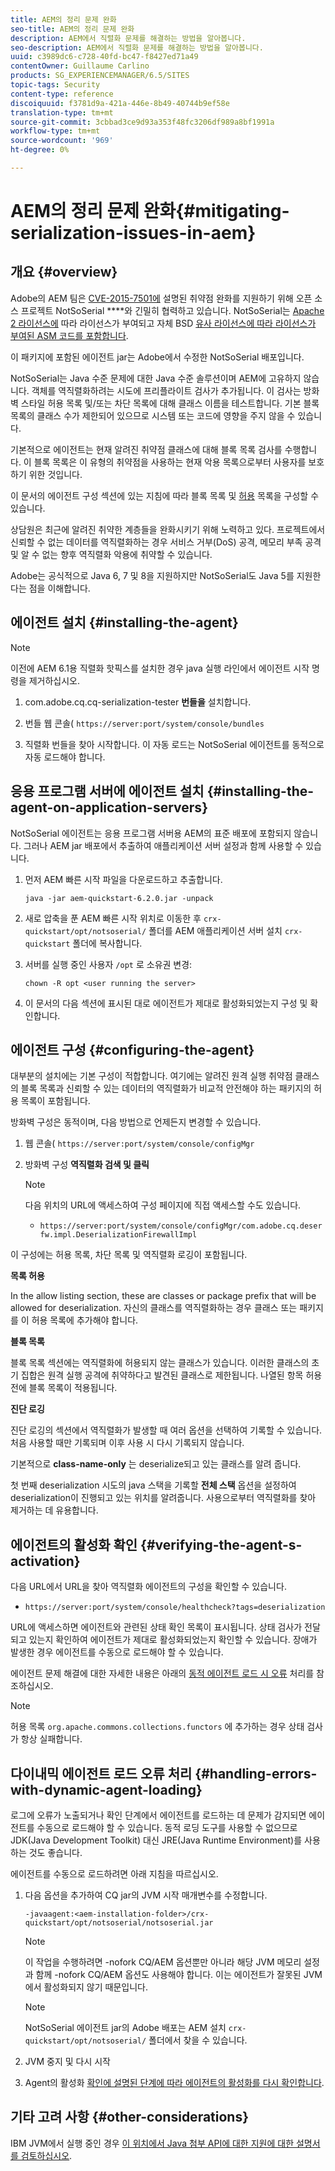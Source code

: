 ```yaml
---
title: AEM의 정리 문제 완화
seo-title: AEM의 정리 문제 완화
description: AEM에서 직렬화 문제를 해결하는 방법을 알아봅니다.
seo-description: AEM에서 직렬화 문제를 해결하는 방법을 알아봅니다.
uuid: c3989dc6-c728-40fd-bc47-f8427ed71a49
contentOwner: Guillaume Carlino
products: SG_EXPERIENCEMANAGER/6.5/SITES
topic-tags: Security
content-type: reference
discoiquuid: f3781d9a-421a-446e-8b49-40744b9ef58e
translation-type: tm+mt
source-git-commit: 3cbbad3ce9d93a353f48fc3206df989a8bf1991a
workflow-type: tm+mt
source-wordcount: '969'
ht-degree: 0%

---
```



# AEM의 정리 문제 완화{#mitigating-serialization-issues-in-aem}

## 개요 {#overview}

Adobe의 AEM 팀은 [CVE-2015-7501에](https://github.com/kantega/notsoserial) 설명된 취약점 완화를 지원하기 위해 오픈 소스 프로젝트 NotSoSerial ****&#x200B;와 긴밀히 협력하고 있습니다. NotSoSerial는 [Apache 2 라이선스에](https://www.apache.org/licenses/LICENSE-2.0) 따라 라이선스가 부여되고 자체 BSD [유사 라이선스에 따라 라이선스가 부여된 ASM 코드를 포함합니다](https://asm.ow2.org/license.html).

이 패키지에 포함된 에이전트 jar는 Adobe에서 수정한 NotSoSerial 배포입니다.

NotSoSerial는 Java 수준 문제에 대한 Java 수준 솔루션이며 AEM에 고유하지 않습니다. 객체를 역직렬화하려는 시도에 프리플라이트 검사가 추가됩니다. 이 검사는 방화벽 스타일 허용 목록 및/또는 차단 목록에 대해 클래스 이름을 테스트합니다. 기본 블록 목록의 클래스 수가 제한되어 있으므로 시스템 또는 코드에 영향을 주지 않을 수 있습니다.

기본적으로 에이전트는 현재 알려진 취약점 클래스에 대해 블록 목록 검사를 수행합니다. 이 블록 목록은 이 유형의 취약점을 사용하는 현재 악용 목록으로부터 사용자를 보호하기 위한 것입니다.

이 문서의 에이전트 구성 섹션에 있는 지침에 따라 블록 목록 및 [허용](/help/sites-administering/mitigating-serialization-issues.md#configuring-the-agent) 목록을 구성할 수 있습니다.

상담원은 최근에 알려진 취약한 계층들을 완화시키기 위해 노력하고 있다. 프로젝트에서 신뢰할 수 없는 데이터를 역직렬화하는 경우 서비스 거부(DoS) 공격, 메모리 부족 공격 및 알 수 없는 향후 역직렬화 악용에 취약할 수 있습니다.

Adobe는 공식적으로 Java 6, 7 및 8을 지원하지만 NotSoSerial도 Java 5를 지원한다는 점을 이해합니다.

## 에이전트 설치 {#installing-the-agent}

>[!NOTE]
>
>이전에 AEM 6.1용 직렬화 핫픽스를 설치한 경우 java 실행 라인에서 에이전트 시작 명령을 제거하십시오.

1. com.adobe.cq.cq-serialization-tester **번들을** 설치합니다.

1. 번들 웹 콘솔( `https://server:port/system/console/bundles`
1. 직렬화 번들을 찾아 시작합니다. 이 자동 로드는 NotSoSerial 에이전트를 동적으로 자동 로드해야 합니다.

## 응용 프로그램 서버에 에이전트 설치 {#installing-the-agent-on-application-servers}

NotSoSerial 에이전트는 응용 프로그램 서버용 AEM의 표준 배포에 포함되지 않습니다. 그러나 AEM jar 배포에서 추출하여 애플리케이션 서버 설정과 함께 사용할 수 있습니다.

1. 먼저 AEM 빠른 시작 파일을 다운로드하고 추출합니다.

   ```shell
   java -jar aem-quickstart-6.2.0.jar -unpack
   ```

1. 새로 압축을 푼 AEM 빠른 시작 위치로 이동한 후 `crx-quickstart/opt/notsoserial/` 폴더를 AEM 애플리케이션 서버 설치 `crx-quickstart` 폴더에 복사합니다.

1. 서버를 실행 중인 사용자 `/opt` 로 소유권 변경:

   ```shell
   chown -R opt <user running the server>
   ```

1. 이 문서의 다음 섹션에 표시된 대로 에이전트가 제대로 활성화되었는지 구성 및 확인합니다.

## 에이전트 구성 {#configuring-the-agent}

대부분의 설치에는 기본 구성이 적합합니다. 여기에는 알려진 원격 실행 취약점 클래스의 블록 목록과 신뢰할 수 있는 데이터의 역직렬화가 비교적 안전해야 하는 패키지의 허용 목록이 포함됩니다.

방화벽 구성은 동적이며, 다음 방법으로 언제든지 변경할 수 있습니다.

1. 웹 콘솔( `https://server:port/system/console/configMgr`
1. 방화벽 구성 **역직렬화 검색 및 클릭**

   >[!NOTE]
   >
   >다음 위치의 URL에 액세스하여 구성 페이지에 직접 액세스할 수도 있습니다.
   >
   >* `https://server:port/system/console/configMgr/com.adobe.cq.deserfw.impl.DeserializationFirewallImpl`


이 구성에는 허용 목록, 차단 목록 및 역직렬화 로깅이 포함됩니다.

**목록 허용**

In the allow listing section, these are classes or package prefix that will be allowed for deserialization. 자신의 클래스를 역직렬화하는 경우 클래스 또는 패키지를 이 허용 목록에 추가해야 합니다.

**블록 목록**

블록 목록 섹션에는 역직렬화에 허용되지 않는 클래스가 있습니다. 이러한 클래스의 초기 집합은 원격 실행 공격에 취약하다고 발견된 클래스로 제한됩니다. 나열된 항목 허용 전에 블록 목록이 적용됩니다.

**진단 로깅**

진단 로깅의 섹션에서 역직렬화가 발생할 때 여러 옵션을 선택하여 기록할 수 있습니다. 처음 사용할 때만 기록되며 이후 사용 시 다시 기록되지 않습니다.

기본적으로 **class-name-only** 는 deserialize되고 있는 클래스를 알려 줍니다.

첫 번째 deserialization 시도의 java 스택을 기록할 **전체 스택** 옵션을 설정하여 deserialization이 진행되고 있는 위치를 알려줍니다. 사용으로부터 역직렬화를 찾아 제거하는 데 유용합니다.

## 에이전트의 활성화 확인 {#verifying-the-agent-s-activation}

다음 URL에서 URL을 찾아 역직렬화 에이전트의 구성을 확인할 수 있습니다.

* `https://server:port/system/console/healthcheck?tags=deserialization`

URL에 액세스하면 에이전트와 관련된 상태 확인 목록이 표시됩니다. 상태 검사가 전달되고 있는지 확인하여 에이전트가 제대로 활성화되었는지 확인할 수 있습니다. 장애가 발생한 경우 에이전트를 수동으로 로드해야 할 수 있습니다.

에이전트 문제 해결에 대한 자세한 내용은 아래의 [동적 에이전트 로드 시 오류](#handling-errors-with-dynamic-agent-loading) 처리를 참조하십시오.

>[!NOTE]
>
>허용 목록 `org.apache.commons.collections.functors` 에 추가하는 경우 상태 검사가 항상 실패합니다.

## 다이내믹 에이전트 로드 오류 처리 {#handling-errors-with-dynamic-agent-loading}

로그에 오류가 노출되거나 확인 단계에서 에이전트를 로드하는 데 문제가 감지되면 에이전트를 수동으로 로드해야 할 수 있습니다. 동적 로딩 도구를 사용할 수 없으므로 JDK(Java Development Toolkit) 대신 JRE(Java Runtime Environment)를 사용하는 것도 좋습니다.

에이전트를 수동으로 로드하려면 아래 지침을 따르십시오.

1. 다음 옵션을 추가하여 CQ jar의 JVM 시작 매개변수를 수정합니다.

   ```shell
   -javaagent:<aem-installation-folder>/crx-quickstart/opt/notsoserial/notsoserial.jar
   ```

   >[!NOTE]
   >
   >이 작업을 수행하려면 -nofork CQ/AEM 옵션뿐만 아니라 해당 JVM 메모리 설정과 함께 -nofork CQ/AEM 옵션도 사용해야 합니다. 이는 에이전트가 잘못된 JVM에서 활성화되지 않기 때문입니다.

   >[!NOTE]
   >
   >NotSoSerial 에이전트 jar의 Adobe 배포는 AEM 설치 `crx-quickstart/opt/notsoserial/` 폴더에서 찾을 수 있습니다.

1. JVM 중지 및 다시 시작

1. Agent의 활성화 [확인에 설명된 단계에 따라 에이전트의 활성화를 다시 확인합니다](/help/sites-administering/mitigating-serialization-issues.md#verifying-the-agent-s-activation).

## 기타 고려 사항 {#other-considerations}

IBM JVM에서 실행 중인 경우 [이 위치에서 Java 첨부 API에 대한 지원에 대한 설명서를 검토하십시오](https://www.ibm.com/support/knowledgecenter/SSSTCZ_2.0.0/com.ibm.rt.doc.20/user/attachapi.html).
